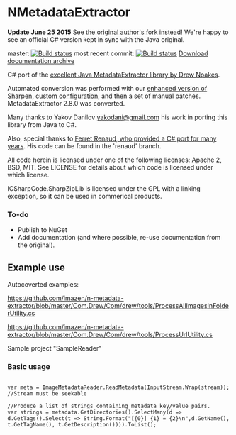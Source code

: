 NMetadataExtractor
====================

**Update June 25 2015** See [the original author's fork instead](https://github.com/drewnoakes/metadata-extractor-dotnet)! We're happy to see an official C# version kept in sync with the Java original. 

master: [![Build status](https://ci.appveyor.com/api/projects/status/12bkj9y5wcydqak7/branch/master?svg=true)](https://ci.appveyor.com/project/imazen/n-metadata-extractor/branch/master) most recent commit: [![Build status](https://ci.appveyor.com/api/projects/status/12bkj9y5wcydqak7?svg=true)](https://ci.appveyor.com/project/imazen/n-metadata-extractor) [Download documentation archive](https://ci.appveyor.com/project/imazen/n-metadata-extractor/build/artifacts)


C# port of the [excellent Java MetadataExtractor library by Drew Noakes](https://drewnoakes.com/code/exif/). 


Automated conversion was performed with our [enhanced version of Sharpen](https://github.com/imazen/sharpen), [custom configuration](https://github.com/imazen/sharpen_imazen_config), and then a set of manual patches. MetadataExtractor 2.8.0 was converted.

Many thanks to Yakov Danilov <yakodani@gmail.com> his work in porting this library from Java to C#. 


Also, special thanks to [Ferret Renaud, who provided a C# port for many years](http://ferretrenaud.fr/Projets/MetaDataExtractor/index.html). His code can be found in the 'renaud' branch. 

All code herein is licensed under one of the following licenses: Apache 2, BSD, MIT. See LICENSE for details about which code is licensed under which license. 

ICSharpCode.SharpZipLib is licensed under the GPL with a linking exception, so it can be used in commerical products. 


### To-do

* Publish to NuGet
* Add documentation (and where possible, re-use documentation from the original).

## Example use

Autocoverted examples: 

https://github.com/imazen/n-metadata-extractor/blob/master/Com.Drew/Com/drew/tools/ProcessAllImagesInFolderUtility.cs

https://github.com/imazen/n-metadata-extractor/blob/master/Com.Drew/Com/drew/tools/ProcessUrlUtility.cs

Sample project "SampleReader"


### Basic usage

```

var meta = ImageMetadataReader.ReadMetadata(InputStream.Wrap(stream)); //Stream must be seekable

//Produce a list of strings containing metadata key/value pairs. 
var strings = metadata.GetDirectories().SelectMany(d => d.GetTags().Select(t => String.Format("[{0}] {1} = {2}\n",d.GetName(), t.GetTagName(), t.GetDescription()))).ToList();
```
